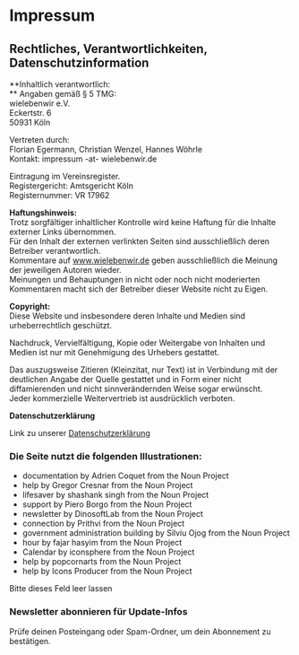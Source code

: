 #  Impressum

##  Rechtliches, Verantwortlichkeiten, Datenschutzinformation

**Inhaltlich verantwortlich:  
** Angaben gemäß § 5 TMG:  
wielebenwir e.V.  
Eckertstr. 6  
50931 Köln

Vertreten durch:  
Florian Egermann, Christian Wenzel, Hannes Wöhrle  
Kontakt: impressum -at- wielebenwir.de

Eintragung im Vereinsregister.  
Registergericht: Amtsgericht Köln  
Registernummer: VR 17962

**Haftungshinweis:**  
Trotz sorgfältiger inhaltlicher Kontrolle wird keine Haftung für die Inhalte
externer Links übernommen.  
Für den Inhalt der externen verlinkten Seiten sind ausschließlich deren
Betreiber verantwortlich.  
Kommentare auf www.wielebenwir.de geben ausschließlich die Meinung der
jeweiligen Autoren wieder.  
Meinungen und Behauptungen in nicht oder noch nicht moderierten Kommentaren
macht sich der Betreiber dieser Website nicht zu Eigen.

**Copyright:**  
Diese Website und insbesondere deren Inhalte und Medien sind urheberrechtlich
geschützt.

Nachdruck, Vervielfältigung, Kopie oder Weitergabe von Inhalten und Medien ist
nur mit Genehmigung des Urhebers gestattet.

Das auszugsweise Zitieren (Kleinzitat, nur Text) ist in Verbindung mit der
deutlichen Angabe der Quelle gestattet und in Form einer nicht diffamierenden
und nicht sinnverändernden Weise sogar erwünscht.  
Jeder kommerzielle Weitervertrieb ist ausdrücklich verboten.

**Datenschutzerklärung**

Link zu unserer [ Datenschutzerklärung ](/datenschutzerklaerung/)

###  Die Seite nutzt die folgenden Illustrationen:

  * documentation by Adrien Coquet from the Noun Project 
  * help by Gregor Cresnar from the Noun Project 
  * lifesaver by shashank singh from the Noun Project 
  * support by Piero Borgo from the Noun Project 
  * newsletter by DinosoftLab from the Noun Project 
  * connection by Prithvi from the Noun Project 
  * government administration building by Silviu Ojog from the Noun Project 
  * hour by fajar hasyim from the Noun Project 
  * Calendar by iconsphere from the Noun Project 
  * help by popcornarts from the Noun Project 
  * help by Icons Producer from the Noun Project 

Bitte dieses Feld leer lassen

###  Newsletter abonnieren für Update-Infos

Prüfe deinen Posteingang oder Spam-Ordner, um dein Abonnement zu bestätigen.

